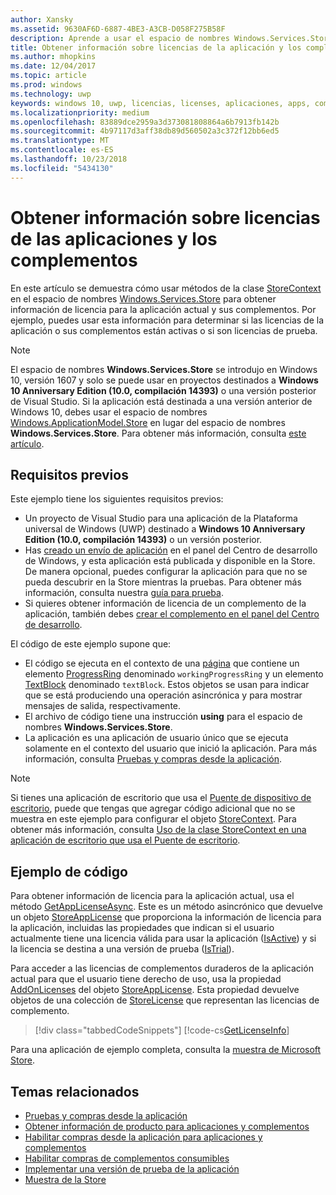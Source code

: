 ```yaml
---
author: Xansky
ms.assetid: 9630AF6D-6887-4BE3-A3CB-D058F275B58F
description: Aprende a usar el espacio de nombres Windows.Services.Store para obtener información de licencia para la aplicación actual y sus complementos.
title: Obtener información sobre licencias de la aplicación y los complementos
ms.author: mhopkins
ms.date: 12/04/2017
ms.topic: article
ms.prod: windows
ms.technology: uwp
keywords: windows 10, uwp, licencias, licenses, aplicaciones, apps, complementos, add-ons, compras desde la aplicación, in-app purchases, IAP, Windows.Services.Store
ms.localizationpriority: medium
ms.openlocfilehash: 83889dce2959a3d373081808864a6b7913fb142b
ms.sourcegitcommit: 4b97117d3aff38db89d560502a3c372f12bb6ed5
ms.translationtype: MT
ms.contentlocale: es-ES
ms.lasthandoff: 10/23/2018
ms.locfileid: "5434130"
---
```

# <a name="get-license-info-for-apps-and-add-ons"></a>Obtener información sobre licencias de las aplicaciones y los complementos

En este artículo se demuestra cómo usar métodos de la clase [StoreContext](https://msdn.microsoft.com/library/windows/apps/windows.services.store.storecontext.aspx) en el espacio de nombres [Windows.Services.Store](https://msdn.microsoft.com/library/windows/apps/windows.services.store.aspx) para obtener información de licencia para la aplicación actual y sus complementos. Por ejemplo, puedes usar esta información para determinar si las licencias de la aplicación o sus complementos están activas o si son licencias de prueba.

> [!NOTE]
> El espacio de nombres **Windows.Services.Store** se introdujo en Windows 10, versión 1607 y solo se puede usar en proyectos destinados a **Windows 10 Anniversary Edition (10.0, compilación 14393)** o una versión posterior de Visual Studio. Si la aplicación está destinada a una versión anterior de Windows 10, debes usar el espacio de nombres [Windows.ApplicationModel.Store](https://msdn.microsoft.com/library/windows/apps/windows.applicationmodel.store.aspx) en lugar del espacio de nombres **Windows.Services.Store**. Para obtener más información, consulta [este artículo](in-app-purchases-and-trials-using-the-windows-applicationmodel-store-namespace.md).

## <a name="prerequisites"></a>Requisitos previos

Este ejemplo tiene los siguientes requisitos previos:
* Un proyecto de Visual Studio para una aplicación de la Plataforma universal de Windows (UWP) destinado a **Windows 10 Anniversary Edition (10.0, compilación 14393)** o un versión posterior.
* Has [creado un envío de aplicación](https://msdn.microsoft.com/windows/uwp/publish/app-submissions) en el panel del Centro de desarrollo de Windows, y esta aplicación está publicada y disponible en la Store. De manera opcional, puedes configurar la aplicación para que no se pueda descubrir en la Store mientras la pruebas. Para obtener más información, consulta nuestra [guía para prueba](in-app-purchases-and-trials.md#testing).
* Si quieres obtener información de licencia de un complemento de la aplicación, también debes [crear el complemento en el panel del Centro de desarrollo](../publish/add-on-submissions.md).

El código de este ejemplo supone que:
* El código se ejecuta en el contexto de una [página](https://msdn.microsoft.com/library/windows/apps/windows.ui.xaml.controls.page.aspx) que contiene un elemento [ProgressRing](https://msdn.microsoft.com/library/windows/apps/windows.ui.xaml.controls.progressring.aspx) denominado ```workingProgressRing``` y un elemento [TextBlock](https://msdn.microsoft.com/library/windows/apps/windows.ui.xaml.controls.textblock.aspx) denominado ```textBlock```. Estos objetos se usan para indicar que se está produciendo una operación asincrónica y para mostrar mensajes de salida, respectivamente.
* El archivo de código tiene una instrucción **using** para el espacio de nombres **Windows.Services.Store**.
* La aplicación es una aplicación de usuario único que se ejecuta solamente en el contexto del usuario que inició la aplicación. Para más información, consulta [Pruebas y compras desde la aplicación](in-app-purchases-and-trials.md#api_intro).

> [!NOTE]
> Si tienes una aplicación de escritorio que usa el [Puente de dispositivo de escritorio](https://developer.microsoft.com/windows/bridges/desktop), puede que tengas que agregar código adicional que no se muestra en este ejemplo para configurar el objeto [StoreContext](https://msdn.microsoft.com/library/windows/apps/windows.services.store.storecontext.aspx). Para obtener más información, consulta [Uso de la clase StoreContext en una aplicación de escritorio que usa el Puente de escritorio](in-app-purchases-and-trials.md#desktop).

## <a name="code-example"></a>Ejemplo de código

Para obtener información de licencia para la aplicación actual, usa el método [GetAppLicenseAsync](https://docs.microsoft.com/uwp/api/windows.services.store.storecontext.getapplicenseasync). Este es un método asincrónico que devuelve un objeto [StoreAppLicense](https://msdn.microsoft.com/library/windows/apps/windows.services.store.storeapplicense.aspx) que proporciona la información de licencia para la aplicación, incluidas las propiedades que indican si el usuario actualmente tiene una licencia válida para usar la aplicación ([IsActive](https://docs.microsoft.com/uwp/api/windows.services.store.storeapplicense.isactive)) y si la licencia se destina a una versión de prueba ([IsTrial](https://docs.microsoft.com/uwp/api/windows.services.store.storeapplicense.istrial)).

Para acceder a las licencias de complementos duraderos de la aplicación actual para que el usuario tiene derecho de uso, usa la propiedad [AddOnLicenses](https://docs.microsoft.com/uwp/api/windows.services.store.storeapplicense.addonlicenses) del objeto [StoreAppLicense](https://msdn.microsoft.com/library/windows/apps/windows.services.store.storeapplicense.aspx). Esta propiedad devuelve objetos de una colección de [StoreLicense](https://msdn.microsoft.com/library/windows/apps/windows.services.store.storelicense.aspx) que representan las licencias de complemento.

> [!div class="tabbedCodeSnippets"]
[!code-cs[GetLicenseInfo](./code/InAppPurchasesAndLicenses_RS1/cs/GetLicenseInfoPage.xaml.cs#GetLicenseInfo)]

Para una aplicación de ejemplo completa, consulta la [muestra de Microsoft Store](https://github.com/Microsoft/Windows-universal-samples/tree/master/Samples/Store).

## <a name="related-topics"></a>Temas relacionados

* [Pruebas y compras desde la aplicación](in-app-purchases-and-trials.md)
* [Obtener información de producto para aplicaciones y complementos](get-product-info-for-apps-and-add-ons.md)
* [Habilitar compras desde la aplicación para aplicaciones y complementos](enable-in-app-purchases-of-apps-and-add-ons.md)
* [Habilitar compras de complementos consumibles](enable-consumable-add-on-purchases.md)
* [Implementar una versión de prueba de la aplicación](implement-a-trial-version-of-your-app.md)
* [Muestra de la Store](https://github.com/Microsoft/Windows-universal-samples/tree/master/Samples/Store)
